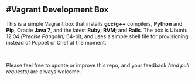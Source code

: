 #Vagrant Development Box
---
This is a simple Vagrant box that installs **gcc/g++** compilers, **Python** and **Pip**, Oracle **Java 7**, and the latest **Ruby**; **RVM**; and **Rails**. The box is Ubuntu 12.04 *(Precise Pangolin)* 64-bit, and uses a simple shell file for provisioning instead of Puppet or Chef at the moment.

<br />

Please feel free to update or improve this repo, and your feedback *(and pull requests)* are always welcome.
